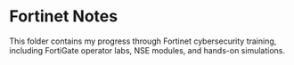 # Fortinet Notes
This folder contains my progress through Fortinet cybersecurity training, including FortiGate operator labs, NSE modules, and hands-on simulations.
